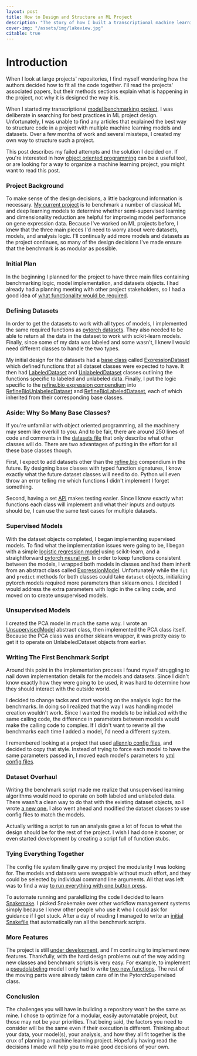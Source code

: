 ```yaml
---
layout: post
title: How to Design and Structure an ML Project
description: "The story of how I built a transcriptional machine learning benchmark starting from an empty repo"
cover-img: "/assets/img/lakeview.jpg"
citable: true
---
```


# Introduction

When I look at large projects' repositories, I find myself wondering how the authors decided how to fit all the code together.
I'll read the projects' associated papers, but their methods sections explain what is happening in the project, not why it is designed the way it is.

When I started my transcriptional [model benchmarking project](https://github.com/greenelab/saged), I was deliberate in searching for best practices in ML project design.
Unfortunately, I was unable to find any articles that explained the best way to structure code in a project with multiple machine learning models and datasets.
Over a few months of work and several missteps, I created my own way to structure such a project.

This post describes my failed attempts and the solution I decided on.
If you're interested in how [object oriented programming](https://docs.python.org/3/tutorial/classes.html) can be a useful tool,
or are looking for a way to organize a machine learning project, you might want to read this post.


### Project Background
To make sense of the design decisions, a little background information is necessary.
[My current project](https://github.com/greenelab/saged) is to benchmark a number of classical ML and deep learning models to
determine whether semi-supervised learning and dimensionality reduction are helpful for improving model performance on gene expression data.
Because I've worked on ML projects before, I knew that the three main pieces I'd need to worry about were datasets, models, and analysis logic.
I'll continually add more models and datasets as the project continues, so many of the design decisions I've made ensure that the benchmark is as modular as possible. 

### Initial Plan
In the beginning I planned for the project to have three main files containing benchmarking logic, model implementation, and datasets objects.
I had already had a planning meeting with other project stakeholders, so I had a good idea of [what functionality would be required](https://github.com/greenelab/saged/issues/3#issue-646243304).

### Defining Datasets
In order to get the datasets to work with all types of models, I implemented the same required functions as [pytorch datasets](https://pytorch.org/docs/stable/data.html#dataset-types).
They also needed to be able to return all the data in the dataset to work with scikit-learn models.
Finally, since some of my data was labeled and some wasn't, I knew I would need different classes to handle the two types.

My initial design for the datasets had a [base class](https://docs.python.org/3/glossary.html#term-abstract-base-class) called [ExpressionDataset](https://github.com/greenelab/saged/blob/a8a89d36873c79fa1cdd6ad8ee893d18f3633747/saged/datasets.py#L13)
which defined functions that all dataset classes were expected to have.
It then had [LabeledDataset](https://github.com/greenelab/saged/blob/a8a89d36873c79fa1cdd6ad8ee893d18f3633747/saged/datasets.py#L178) and [UnlabeledDataset](https://github.com/greenelab/saged/blob/a8a89d36873c79fa1cdd6ad8ee893d18f3633747/saged/datasets.py#L220)
classes outlining the functions specific to labeled and unlabeled data.
Finally, I put the logic specific to the [refine.bio expression compendium](refine.bio) into [RefineBioUnlabeledDataset](https://github.com/greenelab/saged/blob/a8a89d36873c79fa1cdd6ad8ee893d18f3633747/saged/datasets.py#L249)
and [RefineBioLabeledDataset](https://github.com/greenelab/saged/blob/a8a89d36873c79fa1cdd6ad8ee893d18f3633747/saged/datasets.py#L674), each of which inherited from their corresponding base classes.

### Aside: Why So Many Base Classes?
If you're unfamiliar with object oriented programming, all the machinery may seem like overkill to you.
And to be fair, there are around 250 lines of code and comments in the [datasets file](https://github.com/greenelab/saged/blob/a8a89d36873c79fa1cdd6ad8ee893d18f3633747/saged/datasets.py) that
only describe what other classes will do.
There are two advantages of putting in the effort for all these base classes though.

First, I expect to add datasets other than the [refine.bio](refine.bio) compendium in the future.
By designing base classes with typed function signatures, I know exactly what the future dataset classes will need to do.
Python will even throw an error telling me which functions I didn't implement I forget something.

Second, having a set [API](https://francescolelli.info/programming/how-to-design-a-good-api-advanced-object-oriented-programming/) makes testing easier.
Since I know exactly what functions each class will implement and what their inputs and outputs should be, I can use the same test cases for multiple datasets.

### Supervised Models
With the dataset objects completed, I began implementing supervised models.
To find what the implementation issues were going to be, I began with a simple [logistic regression model](https://github.com/greenelab/saged/blob/dbd851c7d379842bdeaa2fcf321fae0962c6488a/saged/models.py#L181)
using scikit-learn, and a straightforward [pytorch neural net](https://github.com/greenelab/saged/blob/dbd851c7d379842bdeaa2fcf321fae0962c6488a/saged/models.py#L278).
In order to keep functions consistent between the models, I wrapped both models in classes
and had them inherit from an abstract class called [ExpressionModel](https://github.com/greenelab/saged/blob/dbd851c7d379842bdeaa2fcf321fae0962c6488a/saged/models.py#L107).
Unfortunately while the `fit` and `predict` methods for both classes could take `dataset` objects, initializing pytorch models required more parameters than sklearn ones.
I decided I would address the extra parameters with logic in the calling code, and moved on to create unsupervised models.

### Unsupervised Models
I created the PCA model in much the same way.
I wrote an [UnsupervisedModel](https://github.com/ben-heil/saged/blob/3c7dcaf193069558207caee41976b26b47151fd2/saged/models.py#L511) abstract class, then implemented the PCA class itself.
Because the PCA class was another sklearn wrapper, it was pretty easy to get it to operate on UnlabeledDataset objects from earlier.

### Writing The First Benchmark Script
Around this point in the implementation process I found myself struggling to nail down implementation details for the models and datasets.
Since I didn't know exactly how they were going to be used, it was hard to determine how they should interact with the outside world.

I decided to change tacks and start working on the analysis logic for the benchmarks.
In doing so I realized that the way I was handling model creation wouldn't work. 
Since I wanted the models to be initialized with the same calling code, the difference in parameters between models would make the calling code to complex.
If I didn't want to rewrite all the benchmarks each time I added a model, I'd need a different system.

I remembered looking at a project that used [allennlp config files](https://docs.allennlp.org/v1.0.0rc3/tutorials/getting_started/walk_through_allennlp/configuration/), and decided to copy that style.
Instead of trying to force each model to have the same parameters passed in, I moved each model's parameters to [yml config files](https://github.com/ben-heil/saged/tree/0030174a8166758aa0696d0606579e84e495e2e8/model_configs).

### Dataset Overhaul
Writing the benchmark script made me realize that unsupervised learning algorithms would need to operate on both labeled and unlabeled data.
There wasn't a clean way to do that with the existing dataset objects, so I wrote [a new one.](https://github.com/greenelab/saged/blob/fd0c752a347441646de243b3280280266e4edc07/saged/datasets.py#L303)
I also went ahead and modified the dataset classes to use config files to match the models.

Actually writing a script to run an analysis gave a lot of focus to what the design should be for the rest of the project.
I wish I had done it sooner, or even started development by creating a script full of function stubs.

### Tying Everything Together
The config file system finally gave my project the modularity I was looking for.
The models and datasets were swappable without much effort, and they could be selected by individual command line arguments.
All that was left was to find a way [to run everything with one button press](https://ben-heil.github.io/2020-06-30-shoulddo/#button).

To automate running and paralellizing the code I decided to learn [Snakemake](https://snakemake.readthedocs.io/en/stable/).
I picked Snakemake over other workflow management systems simply because I knew other people who use it who I could ask for guidance if I got stuck.
After a day of reading I managed to write an [initial Snakefile](https://github.com/greenelab/saged/blob/20180b37b43dbbf112ed7b874a2149a4cf0dba9a/Snakefile) that automatically ran all the benchmark scripts.

### More Features
The project is still [under development](https://github.com/greenelab/saged/commits/master), and I'm continuing to implement new features. 
Thankfully, with the hard design problems out of the way adding new classes and benchmark scripts is very easy.
For example, to implement a [pseudolabeling](http://deeplearning.net/wp-content/uploads/2013/03/pseudo_label_final.pdf) model I only had to write [two new functions](https://github.com/ben-heil/saged/blob/5d11a4d7c5fba2431c3e4ef07ae5549d0577f79f/saged/models.py#L867).
The rest of the moving parts were already taken care of in the PytorchSupervised class.

### Conclusion
The challenges you will have in building a repository won't be the same as mine.
I chose to optimize for a modular, easily automatable project, but those may not be your priorities.
That being said, the factors you need to consider will be the same even if their execution is different.
Thinking about your data, your model(s), your analysis, and how they all fit together is the crux of planning a machine learning project.
Hopefully having read the decisions I made will help you to make good decisions of your own.
